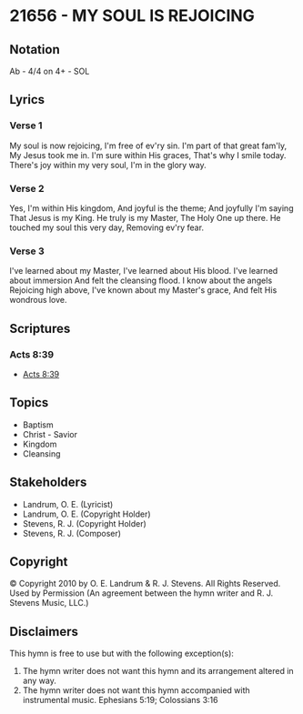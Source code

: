 # 21656 - MY SOUL IS REJOICING

## Notation

Ab - 4/4 on 4+ - SOL

## Lyrics

### Verse 1

My soul is now rejoicing, I'm free of ev'ry sin. I'm part of that great fam'ly, My Jesus took me in. I'm sure within His graces, That's why I smile today. There's joy within my very soul, I'm in the glory way. 

### Verse 2

Yes, I'm within His kingdom, And joyful is the theme; And joyfully I'm saying That Jesus is my King.  He truly is my Master, The Holy One up there. He touched my soul this very day, Removing ev'ry fear. 




### Verse 3

I've learned about my Master, I've learned about His blood. I've learned about immersion And felt the cleansing flood. I know about the angels Rejoicing high above, I've known about my Master's grace, And felt His wondrous love. 



 


## Scriptures

### Acts 8:39

- [Acts 8:39](https://www.biblegateway.com/passage/?search=Acts%208%3A39)


## Topics

- Baptism
- Christ - Savior
- Kingdom
- Cleansing

## Stakeholders

- Landrum, O. E. (Lyricist)
- Landrum, O. E. (Copyright Holder)
- Stevens, R. J. (Copyright Holder)
- Stevens, R. J. (Composer)

## Copyright

© Copyright 2010 by O. E. Landrum & R. J. Stevens.  All Rights Reserved. Used by Permission
(An agreement between the hymn writer and R. J. Stevens Music, LLC.)

## Disclaimers

This hymn is free to use but with the following exception(s):
1. The hymn writer does not want this hymn and its arrangement altered in any way.
2. The hymn writer does not want this hymn accompanied with instrumental music.
Ephesians 5:19; Colossians 3:16

